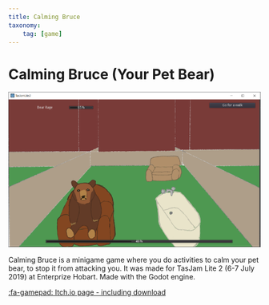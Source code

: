 ```yaml
---
title: Calming Bruce
taxonomy: 
    tag: [game]
---
```


# Calming Bruce (Your Pet Bear)
![](calming_bruce_screenshot_1.png)

Calming Bruce is a minigame game where you do activities to calm your pet bear, to stop it from attacking you.
It was made for TasJam Lite 2 (6-7 July 2019) at Enterprize Hobart. 
Made with the Godot engine.

[:fa-gamepad: Itch.io page - including download](https://l33tllama.itch.io/calming-bruce-your-pet-bear)
